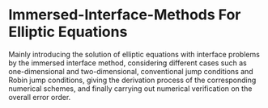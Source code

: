 # Immersed-Interface-Methods For Elliptic Equations
Mainly introducing the solution of elliptic equations with interface problems by the immersed interface method, considering different cases such as one-dimensional and two-dimensional, conventional jump conditions and Robin jump conditions, giving the derivation process of the corresponding numerical schemes, and finally carrying out numerical verification on the overall error order.
